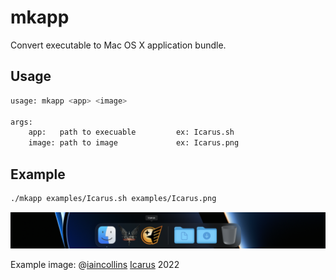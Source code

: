# mkapp

Convert executable to Mac OS X application bundle.

## Usage

```sh
usage: mkapp <app> <image>

args:
    app:   path to execuable         ex: Icarus.sh
    image: path to image             ex: Icarus.png
```

## Example

```sh
./mkapp examples/Icarus.sh examples/Icarus.png
```
![dock](https://github.com/josephbharrison/mkapp/blob/main/examples/dock.png?raw=true)

Example image: @[iaincollins](https://github.com/iaincollins) [Icarus](https://github.com/iaincollins/icarus) 2022
